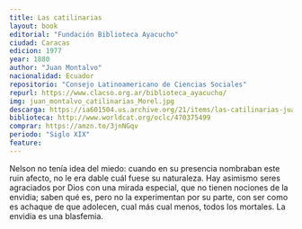 ```yaml
---
title: Las catilinarias
layout: book
editorial: "Fundación Biblioteca Ayacucho"
ciudad: Caracas
edicion: 1977
year: 1880
author: "Juan Montalvo"
nacionalidad: Ecuador
repositorio: "Consejo Latinoamericano de Ciencias Sociales"
repurl: https://www.clacso.org.ar/biblioteca_ayacucho/
img: juan_montalvo_catilinarias_Morel.jpg
descarga: https://ia601504.us.archive.org/21/items/las-catilinarias-juan-montalvo/Las%20catilinarias%20-%20Juan%20Montalvo.pdf
biblioteca: http://www.worldcat.org/oclc/470375499
comprar: https://amzn.to/3jnNGqv
periodo: "Siglo XIX"
feature: 
---
```

 
Nelson no tenía idea del miedo: cuando en su presencia nombraban este ruin afecto, no le era dable cuál fuese su naturaleza. Hay asimismo seres agraciados por Dios con una mirada especial, que no tienen nociones de la envidia; saben qué es, pero no la experimentan por su parte, con ser como es achaque de que adolecen, cual más cual menos, todos los mortales. La envidia es una blasfemia.
